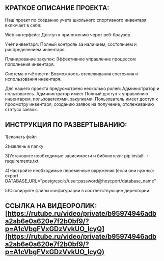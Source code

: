  КРАТКОЕ ОПИСАНИЕ ПРОЕКТА:
 ---------
 Наш проект по созданию учета школьного спортивного инвентаря включает в себя:

 Web-интерфейс: Доступ к приложению через веб-браузер.

 Учёт инвентаря: Полный контроль за наличием, состоянием и распределением инвентаря. 

 Планирование закупок: Эффективное управление процессом пополнения инвентаря. 

 Система отчётности: Возможность отслеживания состояния и использования инвентаря.

 Для нашего проекта предусмотрено несколько ролей: Администратор и пользователь. Администратор имеет Полный доступ к управлению инвентарем, пользователями, закупками. Пользователь имеет доступ к просмотру инвентаря, созданию заявок на получение, отслеживанию статуса заявок.

ИНСТРУКЦИЯ ПО РАЗВЕРТЫВАНИЮ:
--------------------------
1)скачать файл

2)извлечь в папку

3)Установите необходимые зависимости и библиотеки:
pip install -r requirements.txt 

4)Настройте необходимые переменные окружения (если они нужны):
export DATABASE_URL="postgresql://user:password@host:port/database_name"

5)Скопируйте файлы конфигурации в соответствующие директории.

ССЫЛКА НА ВИДЕОРОЛИК: [https://rutube.ru/video/private/b95974946adba2ab6e0a620e7f2b0bf9/?p=A1cVbgFVxGDzVvkUO_lcyQ](https://rutube.ru/video/private/b95974946adba2ab6e0a620e7f2b0bf9/?p=A1cVbgFVxGDzVvkUO_lcyQ)
-------------------
